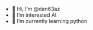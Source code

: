 - 👋 Hi, I’m @dan63az
- 👀 I’m interested AI
- 🌱 I’m currently learning python 
<!---
dan63az/dan63az is a ✨ special ✨ repository because its `README.md` (this file) appears on your GitHub profile.
You can click the Preview link to take a look at your changes.
--->
